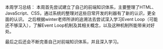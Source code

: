 本周学习总结：
本周首先尝试建立了自己的前端知识体系，主要整理了HTML、JavaScript、CSS，通过系统的整理对这些日常开发的利器有了新的认识，更全面的认识。
之后根据winter老师所讲的追溯法去尝试深入学习Event Loop（可能还不够深入），了解Event Loop机制及其相关概念，以及这种机制所能带来对好处。

最后之后还会不断完善自己对前端知识体系，并且深入学习。